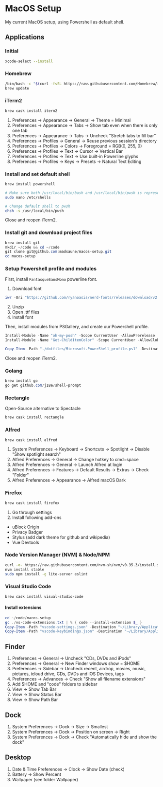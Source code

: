 # MacOS Setup

My current MacOS setup, using Powershell as default shell.

## Applications

### Initial

```bash
xcode-select --install
```

### Homebrew

```bash
/bin/bash -c "$(curl -fsSL https://raw.githubusercontent.com/Homebrew/install/master/install.sh)"
brew update
```

### iTerm2

```bash
brew cask install iterm2
```

1. Preferences -> Appearance -> General -> Theme = Minimal
2. Preferences -> Appearance -> Tabs -> Show tab even when there is only one tab
2. Preferences -> Appearance -> Tabs -> Uncheck "Stretch tabs to fill bar"
3. Preferences -> Profiles -> General -> Reuse previous session's directory
4. Preferences -> Profiles -> Colors -> Foreground = RGB(0, 255, 0)
5. Preferences -> Profiles -> Text -> Cursor -> Vertical Bar
6. Preferences -> Profiles -> Text -> Use built-in Powerline glyphs
7. Preferences -> Profiles -> Keys -> Presets -> Natural Text Editing

### Install and set default shell

```bash
brew install powershell

# Make sure both /usr/local/bin/bash and /usr/local/bin/pwsh is represented
sudo nano /etc/shells

# Change default shell to pwsh
chsh -s /usr/local/bin/pwsh
```

Close and reopen iTerm2.

### Install git and download project files

```powershell
brew install git
mkdir ~/code && cd ~/code
git clone git@github.com:madsaune/macos-setup.git
cd macos-setup
```

### Setup Powershell profile and modules

First, install `FantasqueSansMono` powerline font.

1. Download font
  ```powershell
  iwr -Uri "https://github.com/ryanoasis/nerd-fonts/releases/download/v2.1.0/FantasqueSansMono.zip" -OutFile "~/Downloads/FantasqueSansMono.zip"
  ```
2. Unzip
3. Open .ttf files
4. Install font

Then, install modules from PSGallery, and create our Powershell profile.

```powershell
Install-Module -Name "oh-my-posh" -Scope CurrentUser -AllowPrerelease
Install-Module -Name "Get-ChildItemColor" -Scope CurrentUser -AllowClobber

Copy-Item -Path "./dotfiles/Microsoft.PowerShell_profile.ps1" -Destination $profile
```

Close and reopen iTerm2.

### Golang

```powershell
brew install go
go get github.com/j18e/shell-prompt
```

### Rectangle

Open-Source alternative to Spectacle

```powershell
brew cask install rectangle
```

### Alfred

```powershell
brew cask install alfred
```

1. System Preferences -> Keyboard -> Shortcuts -> Spotlight -> Disable "Show spotlight search"
2. Alfred Preferences -> General -> Change hotkey to cmd+space 
3. Alfred Preferences -> General -> Launch Alfred at login
4. Alfred Preferences -> Features -> Default Results -> Extras -> Check "Folder"
5. Alfred Preferences -> Appearance -> Alfred macOS Dark

### Firefox

```powershell
brew cask install firefox
```

1. Go through settings
2. Install following add-ons
  * uBlock Origin
  * Privacy Badger
  * Stylus (add dark theme for github and wikipedia)
  * Vue Devtools

### Node Version Manager (NVM) & Node/NPM

```bash
curl -o- https://raw.githubusercontent.com/nvm-sh/nvm/v0.35.3/install.sh | bash
nvm install stable
sudo npm install -g lite-server eslint
```

### Visual Studio Code

```powershell
brew cask install visual-studio-code
```

#### Install extensions

```powershell
cd ~/code/macos-setup
gc ./vs-code-extensions.txt | % { code --install-extension $_ }
Copy-Item -Path "vscode-settings.json" -Destination "~/Library/Application Support/Code/User/settings.json"
Copy-Item -Path "vscode-keybindings.json" -Destination "~/Library/Application Support/Code/User/keybindings.json"
```

## Finder

1. Preferences -> General -> Uncheck "CDs, DVDs and iPods"
2. Preferences -> General -> New Finder windows show = $HOME
3. Preferences -> Sidebar -> Uncheck recent, airdrop, movies, music, pictures, icloud drive, CDs, DVDs and iOS Devices, tags
4. Preferences -> Advances -> Check "Show all filename extensions"
5. Add $HOME and "code" folders to sidebar
6. View -> Show Tab Bar
7. View -> Show Status Bar
8. View -> Show Path Bar

## Dock

1. System Preferences -> Dock -> Size -> Smallest
2. System Preferences -> Dock -> Position on screen -> Right
2. System Preferences -> Dock -> Check "Automatically hide and show the dock"

## Desktop

1. Date & Time Preferences -> Clock -> Show Date (check)
2. Battery -> Show Percent
3. Wallpaper (see folder Wallpaper)
